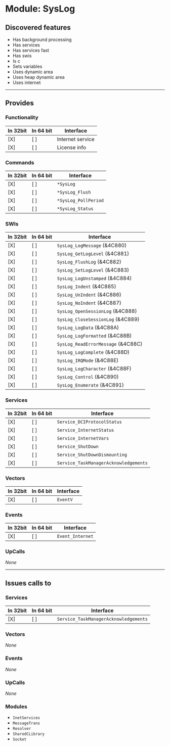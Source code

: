 # Module: SysLog

## Discovered features


* Has background processing
* Has services
* Has services fast
* Has swis
* Is c
* Sets variables
* Uses dynamic area
* Uses heap dynamic area
* Uses internet

---

## Provides

### Functionality

| In 32bit | In 64 bit | Interface |
|----------|-----------|-----------|
| [X]      | [ ]       | Internet service |
| [X]      | [ ]       | License info |

### Commands


| In 32bit | In 64 bit | Interface |
|----------|-----------|-----------|
| [X]      | [ ]       | `*SysLog` |
| [X]      | [ ]       | `*SysLog_Flush` |
| [X]      | [ ]       | `*SysLog_PollPeriod` |
| [X]      | [ ]       | `*SysLog_Status` |


### SWIs


| In 32bit | In 64 bit | Interface |
|----------|-----------|-----------|
| [X]      | [ ]       | `SysLog_LogMessage` (&4C880) |
| [X]      | [ ]       | `SysLog_GetLogLevel` (&4C881) |
| [X]      | [ ]       | `SysLog_FlushLog` (&4C882) |
| [X]      | [ ]       | `SysLog_SetLogLevel` (&4C883) |
| [X]      | [ ]       | `SysLog_LogUnstamped` (&4C884) |
| [X]      | [ ]       | `SysLog_Indent` (&4C885) |
| [X]      | [ ]       | `SysLog_UnIndent` (&4C886) |
| [X]      | [ ]       | `SysLog_NoIndent` (&4C887) |
| [X]      | [ ]       | `SysLog_OpenSessionLog` (&4C888) |
| [X]      | [ ]       | `SysLog_CloseSessionLog` (&4C889) |
| [X]      | [ ]       | `SysLog_LogData` (&4C88A) |
| [X]      | [ ]       | `SysLog_LogFormatted` (&4C88B) |
| [X]      | [ ]       | `SysLog_ReadErrorMessage` (&4C88C) |
| [X]      | [ ]       | `SysLog_LogComplete` (&4C88D) |
| [X]      | [ ]       | `SysLog_IRQMode` (&4C88E) |
| [X]      | [ ]       | `SysLog_LogCharacter` (&4C88F) |
| [X]      | [ ]       | `SysLog_Control` (&4C890) |
| [X]      | [ ]       | `SysLog_Enumerate` (&4C891) |


### Services


| In 32bit | In 64 bit | Interface |
|----------|-----------|-----------|
| [X]      | [ ]       | `Service_DCIProtocolStatus` |
| [X]      | [ ]       | `Service_InternetStatus` |
| [X]      | [ ]       | `Service_InternetVars` |
| [X]      | [ ]       | `Service_ShutDown` |
| [X]      | [ ]       | `Service_ShutDownDismounting` |
| [X]      | [ ]       | `Service_TaskManagerAcknowledgements` |


### Vectors


| In 32bit | In 64 bit | Interface |
|----------|-----------|-----------|
| [X]      | [ ]       | `EventV` |


### Events


| In 32bit | In 64 bit | Interface |
|----------|-----------|-----------|
| [X]      | [ ]       | `Event_Internet` |


### UpCalls


*None*


---

## Issues calls to

### Services


| In 32bit | In 64 bit | Interface |
|----------|-----------|-----------|
| [X]      | [ ]       | `Service_TaskManagerAcknowledgements` |


### Vectors


*None*


### Events


*None*


### UpCalls


*None*


### Modules


* `InetServices`
* `MessageTrans`
* `Resolver`
* `SharedCLibrary`
* `Socket`


